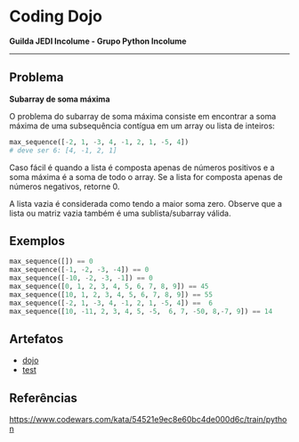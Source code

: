 # Coding Dojo

**Guilda JEDI Incolume - Grupo Python Incolume**

---

## Problema

**Subarray de soma máxima**

O problema do subarray de soma máxima consiste em encontrar a soma máxima de uma subsequência contígua em um array ou lista de inteiros:

```python
max_sequence([-2, 1, -3, 4, -1, 2, 1, -5, 4])
# deve ser 6: [4, -1, 2, 1]
```

Caso fácil é quando a lista é composta apenas de números positivos e a soma máxima é a soma de todo o array.
Se a lista for composta apenas de números negativos, retorne 0.

A lista vazia é considerada como tendo a maior soma zero.
Observe que a lista ou matriz vazia também é uma sublista/subarray válida.

## Exemplos

```python
max_sequence([]) == 0
max_sequence([-1, -2, -3, -4]) == 0
max_sequence([-10, -2, -3, -1]) == 0
max_sequence([0, 1, 2, 3, 4, 5, 6, 7, 8, 9]) == 45
max_sequence([10, 1, 2, 3, 4, 5, 6, 7, 8, 9]) == 55
max_sequence([-2, 1, -3, 4, -1, 2, 1, -5, 4]) ==  6
max_sequence([10, -11, 2, 3, 4, 5, -5,  6, 7, -50, 8,-7, 9]) == 14

```

## Artefatos

- [dojo](./dojo.py)
- [test](./test_20220928.py)

## Referências

https://www.codewars.com/kata/54521e9ec8e60bc4de000d6c/train/python
